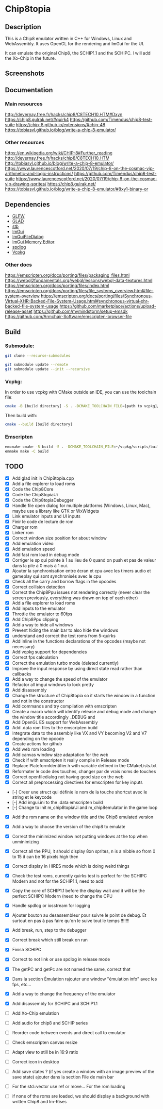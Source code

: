 # Chip8topia

## Description

This is a Chip8 emulator written in C++ for Windows, Linux and WebAssembly. It uses OpenGL for the rendering and ImGui
for the UI.

It can emulate the original Chip8, the SCHIP1.1 and the SCHIPC. I will add the Xo-Chip in the future.

## Screenshots

## Documentation

### Main resources

http://devernay.free.fr/hacks/chip8/C8TECH10.HTM#Dxyn
https://chip8.gulrak.net/#quirk4
https://github.com/Timendus/chip8-test-suite
https://chip-8.github.io/extensions/#chip-48
https://tobiasvl.github.io/blog/write-a-chip-8-emulator/

### Other resources

https://en.wikipedia.org/wiki/CHIP-8#Further_reading
http://devernay.free.fr/hacks/chip8/C8TECH10.HTM
http://tobiasvl.github.io/blog/write-a-chip-8-emulator/
https://www.laurencescotford.net/2020/07/19/chip-8-on-the-cosmac-vip-arithmetic-and-logic-instructions/
https://github.com/Timendus/chip8-test-suite
https://www.laurencescotford.net/2020/07/19/chip-8-on-the-cosmac-vip-drawing-sprites/
https://chip8.gulrak.net/
https://tobiasvl.github.io/blog/write-a-chip-8-emulator/#8xy1-binary-or

## Dependencies

- [GLFW](https://www.glfw.org/)
- [GLAD](https://glad.dav1d.de/)
- [stb](https://github.com/nothings/stb)
- [ImGui](https://github.com/ocornut/imgui)
- [ImGuiFileDialog](https://github.com/aiekick/ImGuiFileDialog)
- [ImGui Memory Editor](https://github.com/ocornut/imgui_club/tree/main/imgui_memory_editor)
- [spdlog](https://github.com/gabime/spdlog)
- [Vcpkg](https://vcpkg.io/en)

### Other docs

https://emscripten.org/docs/porting/files/packaging_files.html
https://webgl2fundamentals.org/webgl/lessons/webgl-data-textures.html
https://emscripten.org/docs/porting/files/index.html
https://emscripten.org/docs/porting/files/file_systems_overview.html#file-system-overview
https://emscripten.org/docs/porting/files/Synchronous-Virtual-XHR-Backed-File-System-Usage.html#synchronous-virtual-xhr-backed-file-system-usage
https://github.com/marketplace/actions/upload-release-asset
https://github.com/mymindstorm/setup-emsdk
https://github.com/Armchair-Software/emscripten-browser-file

## Build

### Submodule:

```bash
git clone --recurse-submodules
```

```bash
git submodule update --remote
git submodule update --init --recursive
```

### Vcpkg:

In order to use vcpkg with CMake outside an IDE, you can use the toolchain file:

```bash
cmake -B [build directory] -S . -DCMAKE_TOOLCHAIN_FILE=[path to vcpkg]/scripts/buildsystems/vcpkg.cmake
```

Then build with:

```bash
cmake --build [build directory]
```

### Emscripten

```bash
emcmake cmake -B build -S . -DCMAKE_TOOLCHAIN_FILE=~/vcpkg/scripts/buildsystems/vcpkg.cmake -DVCPKG_CHAINLOAD_TOOLCHAIN_FILE=${EMSDK}/upstream/emscripten/cmake/Modules/Platform/Emscripten.cmake -DVCPKG_TARGET_TRIPLET=wasm32-emscripten "-DCMAKE_EXE_LINKER_FLAGS=-s USE_GLFW=3 -s FULL_ES3=1 -s WASM=1 -s EXPORTED_RUNTIME_METHODS=[ccall] -s ALLOW_MEMORY_GROWTH=1 -s EXPORTED_FUNCTIONS=[_main,_malloc,_free] --preload-file ../../Chip8Games --preload-file ../../shaders" -DCMAKE_BUILD_TYPE=Release
emmake make -C build
```

## TODO

- [x] Add glad init in Chip8topia.cpp
- [x] Add a file explorer to load roms
- [x] Code the Chip8Core
- [x] Code the Chip8topiaUi
- [x] Code the Chip8topiaDebugger
- [x] Handle file open dialog for multiple platforms (Windows, Linux, Mac), maybe use a library like GTK or WxWidgets
- [x] Link emulator inputs and UI inputs
- [x] Finir le code de lecture de rom
- [x] Charger rom
- [x] Linker rom
- [x] Correct window size position for about window
- [x] Add emulation video
- [x] Add emulation speed
- [x] Add fast rom load in debug mode
- [x] Corriger le sp qui pointe à 1 au lieu de 0 quand on push et pas de valeur dans la pile à 0 mais à 1 oui.
- [x] Ajouter la synchronisation entre écran et cpu avec les timers audio et gameplay qui sont synchronisés avec le cpu
- [x] Check all the carry and borrow flags in the opcodes
- [x] Correct collision detection
- [x] Correct the Chip8Ppu issues not rendering correctly (never clear the screen previously, everything was drawn on
  top of
  each other)
- [x] Add a file explorer to load roms
- [x] Add inputs to the emulator
- [x] Throttle the emulator to 60fps
- [x] Add Chip8Ppu clipping
- [x] Add a way to hide all windows
- [x] Prevent hiding the main bar to also hide the windows
- [x] understand and correct the test roms from 5-quirks
- [x] Add inline in the functions declarations of the opcodes (maybe not necessary)
- [x] Add vcpkg support for dependencies
- [x] Correct fps calculation
- [x] Correct the emulation turbo mode (deleted currently)
- [x] Improve the input response by using direct state read rather than callbacks
- [x] Add a way to change the speed of the emulator
- [x] Refactor all imgui windows to look pretty
- [x] Add disassembly
- [x] Change the structure of Chip8topia so it starts the window in a function and not in the constructor
- [x] Add commands and try compilation with emscripten
- [x] Create a macro which will identify release and debug mode and change the window title accordingly _DEBUG and
- [x] Add OpenGL ES support for WebAssembly
- [x] Add .data rom files to the emscripten build
- [x] Integrate data to the assembly like VX and VY becoming V2 and V7 depending on the opcode
- [x] Create actions for github
- [x] Add web rom loading
- [x] Add canvas window size adaptation for the web
- [x] Check if with emscripten it really compile in Release mode
- [x] Replace PlateformIdentifier.h with variable defined in the CMakeLists.txt
- [x] Reformater le code des touches, changer par de vrais noms de touches
- [x] Correct openfiledialog not having good size on the web
- [x] Correct all preprocessing directives for emscripten for key inputs
- [-] Creer une struct qui définie le nom de la touche shortcut avec le string et le keycode
- [-] Add imgui.ini to the .data emscripten build
- [-] Change to init m_chip8topiaUi and m_chip8emulator in the game loop
- [x] Add the rom name on the window title and the Chip8 emulated version
- [x] Add a way to choose the version of the chip8 to emulate
- [x] Correct the minimized window not putting windows at the top when unminimizing
- [x] Correct all the PPU, it should display 8xn sprites, n is a nibble so from 0 to 15 it can be 16 pixels high then
- [x] Correct display in HIRES mode which is doing weird things
- [x] Check the test roms, currently quirks test is perfect for the SCHIPC Modern and not for the SCHIP1.1, need to add
- [x] Copy the core of SCHIP1.1 before the display wait and it will be the perfect SCHIPC Modern (need to change the CPU
- [x] Handle spdlog or iosstream for logging
- [x] Ajouter bouton au desassembleur pour suivre le point de debug. Et surtout en pas à pas faire qu'on le suive tout
  le temps !!!!!!!
- [x] Add break, run, step to the debugger
- [x] Correct break which still break on run
- [x] Finish SCHIPC
- [x] Correct to not link or use spdlog in release mode
- [x] The getPC and getPc are not named the same, correct that
- [x] Dans la section Émulation rajouter une window "émulation info" avec les fps, etc...
- [x] Add a way to change the frequency of the emulator
- [x] Add disassembly for SCHIPC and SCHIP1.1

- [ ] Add Xo-Chip emulation
- [ ] Add audio for chip8 and SCHIP series
- [ ] Reorder code between events and direct call to emulator
- [ ] Check emscripten canvas resize
- [ ] Adapt view to still be in 16:9 ratio
- [ ] Correct icon in desktop
- [ ] Add save states ? (if yes create a window with an image preview of the save state) ajouter dans la section File de
  main bar
- [ ] For the std::vector use ref or move... For the rom loading
- [ ] if none of the roms are loaded, we should display a background with written Chip8 and Im-Rises

